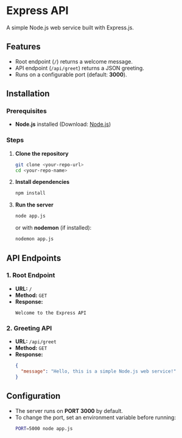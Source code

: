 # Express API

A simple Node.js web service built with Express.js.

## Features
- Root endpoint (`/`) returns a welcome message.
- API endpoint (`/api/greet`) returns a JSON greeting.
- Runs on a configurable port (default: **3000**).

## Installation

### Prerequisites
- **Node.js** installed (Download: [Node.js](https://nodejs.org/))

### Steps
1. **Clone the repository**
   ```sh
   git clone <your-repo-url>
   cd <your-repo-name>
   ```
2. **Install dependencies**
   ```sh
   npm install
   ```
3. **Run the server**
   ```sh
   node app.js
   ```
   or with **nodemon** (if installed):
   ```sh
   nodemon app.js
   ```

## API Endpoints

### 1. Root Endpoint
- **URL:** `/`
- **Method:** `GET`
- **Response:**
  ```text
  Welcome to the Express API
  ```

### 2. Greeting API
- **URL:** `/api/greet`
- **Method:** `GET`
- **Response:**
  ```json
  {
    "message": "Hello, this is a simple Node.js web service!"
  }
  ```

## Configuration
- The server runs on **PORT 3000** by default.
- To change the port, set an environment variable before running:
  ```sh
  PORT=5000 node app.js
  ```
